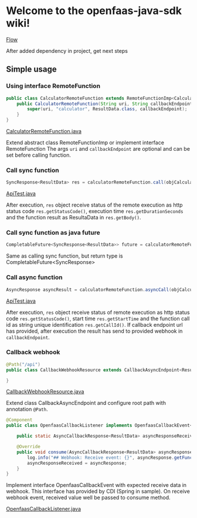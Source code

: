 # Welcome to the openfaas-java-sdk wiki!

[Flow](flow.md)

After added dependency in project, get next steps  

## Simple usage

### Using interface RemoteFunction

```java
public class CalculatorRemoteFunction extends RemoteFunctionImp<CalculatorData, ResultData> {
    public CalculatorRemoteFunction(String uri, String callbackEndpoint) {
        super(uri, "calculator", ResultData.class, callbackEndpoint);
    }
}
```
[CalculatorRemoteFunction.java](https://github.com/zodo-dev/openfaas-java-sdk/blob/main/src/test/java/dev/zodo/openfaas/api/CalculatorRemoteFunction.java)

Extend abstract class RemoteFunctionImp or implement interface RemoteFunction
The args `uri` and `callbackEndpoint` are optional and can be set before calling function.

### Call sync function

```java
SyncResponse<ResultData> res = calculatorRemoteFunction.call(objCalculatorData);
```
[ApiTest.java](https://github.com/zodo-dev/openfaas-java-sdk/blob/38f77373fb6be339b349e654bacf0d14d4e86cbc/src/test/java/dev/zodo/openfaas/api/ApiTest.java#L107)

After execution, `res` object receive status of the remote execution as http status code `res.getStatusCode()`, execution time `res.getDurationSeconds` and the function result as ResultaData in `res.getBody()`.

### Call sync function as java future

```java
CompletableFuture<SyncResponse<ResultData>> future = calculatorRemoteFunction.callFuture(objCalculatorData);
```

Same as calling sync function, but return type is CompletableFuture<SyncResponse<ResultData>>

### Call async function

```java
AsyncResponse asyncResult = calculatorRemoteFunction.asyncCall(objCalculatorData);
```
[ApiTest.java](https://github.com/zodo-dev/openfaas-java-sdk/blob/38f77373fb6be339b349e654bacf0d14d4e86cbc/src/test/java/dev/zodo/openfaas/api/ApiTest.java#L163)

After execution, `res` object receive status of remote execution as http status code `res.getStatusCode()`, start time `res.getStartTime` and the function call id as string unique identification `res.getCallId()`.
If callback endpoint url has provided, after execution the result has send to provided webhook in `callbackEndpoint`.

### Callback webhook

```java
@Path("/api")
public class CallbackWebhookResource extends CallbackAsyncEndpoint<ResultData> {

}
```
[CallbackWebhookResource.java](https://github.com/zodo-dev/openfaas-java-sdk/blob/38f77373fb6be339b349e654bacf0d14d4e86cbc/src/test/java/dev/zodo/openfaas/api/callback/CallbackWebhookResource.java)

Extend class CallbackAsyncEndpoint and configure root path with annotation `@Path`.

```java
@Component
public class OpenfaasCallbackListener implements OpenfaasCallbackEvent<ResultData> {

    public static AsyncCallbackResponse<ResultData> asyncResponseReceived;

    @Override
    public void consume(AsyncCallbackResponse<ResultData> asyncResponse) {
        log.info("## Webhook: Receive event: {}", asyncResponse.getFunctionName());
        asyncResponseReceived = asyncResponse;
    }
}
```
Implement interface OpenfaasCallbackEvent with expected receive data in webhook. This interface has provided by CDI (Spring in sample). On receive webhook event, received value well be passed to consume method. 

[OpenfaasCallbackListener.java](https://github.com/zodo-dev/openfaas-java-sdk/blob/38f77373fb6be339b349e654bacf0d14d4e86cbc/src/test/java/dev/zodo/openfaas/api/callback/OpenfaasCallbackListener.java)
